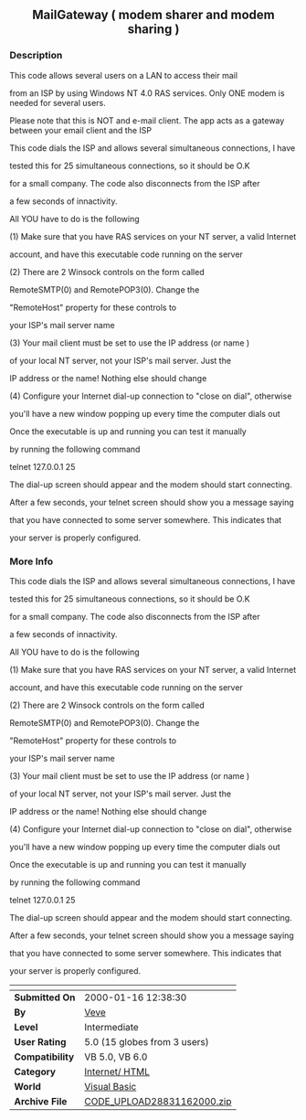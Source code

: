 ﻿<div align="center">

## MailGateway \( modem sharer and modem sharing \)


</div>

### Description

This code allows several users on a LAN to access their mail

from an ISP by using Windows NT 4.0 RAS services. Only ONE modem is needed for several users.

Please note that this is NOT and e-mail client. The app acts as a gateway between your email client and the ISP

This code dials the ISP and allows several simultaneous connections, I have

tested this for 25 simultaneous connections, so it should be O.K

for a small company. The code also disconnects from the ISP after

a few seconds of innactivity.

All YOU have to do is the following

(1) Make sure that you have RAS services on your NT server, a valid Internet

account, and have this executable code running on the server

(2) There are 2 Winsock controls on the form called

RemoteSMTP(0) and RemotePOP3(0). Change the

"RemoteHost" property for these controls to

your ISP's mail server name

(3) Your mail client must be set to use the IP address (or name )

of your local NT server, not your ISP's mail server. Just the

IP address or the name! Nothing else should change

(4) Configure your Internet dial-up connection to "close on dial", otherwise

you'll have a new window popping up every time the computer dials out

Once the executable is up and running you can test it manually

by running the following command

telnet 127.0.0.1 25

The dial-up screen should appear and the modem should start connecting.

After a few seconds, your telnet screen should show you a message saying

that you have connected to some server somewhere. This indicates that

your server is properly configured.
 
### More Info
 
This code dials the ISP and allows several simultaneous connections, I have

tested this for 25 simultaneous connections, so it should be O.K

for a small company. The code also disconnects from the ISP after

a few seconds of innactivity.

All YOU have to do is the following

(1) Make sure that you have RAS services on your NT server, a valid Internet

account, and have this executable code running on the server

(2) There are 2 Winsock controls on the form called

RemoteSMTP(0) and RemotePOP3(0). Change the

"RemoteHost" property for these controls to

your ISP's mail server name

(3) Your mail client must be set to use the IP address (or name )

of your local NT server, not your ISP's mail server. Just the

IP address or the name! Nothing else should change

(4) Configure your Internet dial-up connection to "close on dial", otherwise

you'll have a new window popping up every time the computer dials out

Once the executable is up and running you can test it manually

by running the following command

telnet 127.0.0.1 25

The dial-up screen should appear and the modem should start connecting.

After a few seconds, your telnet screen should show you a message saying

that you have connected to some server somewhere. This indicates that

your server is properly configured.


<span>             |<span>
---                |---
**Submitted On**   |2000-01-16 12:38:30
**By**             |[Veve](https://github.com/Planet-Source-Code/PSCIndex/blob/master/ByAuthor/veve.md)
**Level**          |Intermediate
**User Rating**    |5.0 (15 globes from 3 users)
**Compatibility**  |VB 5\.0, VB 6\.0
**Category**       |[Internet/ HTML](https://github.com/Planet-Source-Code/PSCIndex/blob/master/ByCategory/internet-html__1-34.md)
**World**          |[Visual Basic](https://github.com/Planet-Source-Code/PSCIndex/blob/master/ByWorld/visual-basic.md)
**Archive File**   |[CODE\_UPLOAD28831162000\.zip](https://github.com/Planet-Source-Code/veve-mailgateway-modem-sharer-and-modem-sharing__1-5508/archive/master.zip)








